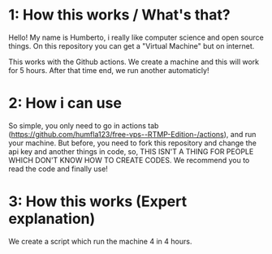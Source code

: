# 1: How this works / What's that?
Hello! My name is Humberto, i really like computer science and open source things. On this repository you can get a "Virtual Machine" but on internet.

This works with the Github actions. We create a machine and this will work for 5 hours. After that time end, we run another automaticly!

# 2: How i can use

So simple, you only need to go in actions tab (https://github.com/humfla123/free-vps--RTMP-Edition-/actions), and run your machine.
But before, you need to fork this repository and change the api key and another things in code, so, THIS ISN'T A THING FOR PEOPLE WHICH DON'T KNOW HOW TO CREATE CODES.
We recommend you to read the code and finally use!

# 3: How this works (Expert explanation)

We create a script which run the machine 4 in 4 hours.

